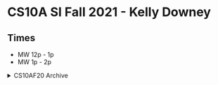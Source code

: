 # CS10A SI Fall 2021 - Kelly Downey

## Times
* MW 12p - 1p
* MW 1p - 2p

<details>
    <summary>CS10AF20 Archive</summary>
    This quarter, there will be new practice problems that will be used.
    If you want extra practice problems, the previous year's SI contains a lot of unrepeated problems.
    https://github.com/PikaSannnnn/SI-CS10A-FALL2020
</details>